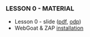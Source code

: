 ### LESSON 0 - MATERIAL

- Lesson 0 - slide ([pdf](l0_slide.pdf), [odp](l0_slide.odp))
- WebGoat & ZAP [installation](webgoat_zap_installation.odt)
